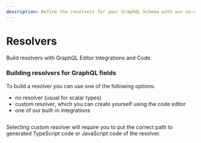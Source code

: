 ```yaml
---
description: Define the resolvers for your GraphQL Schema with our no-code & code tool
---
```


# Resolvers

Build resolvers with GraphQL Editor Integrations and Code.&#x20;



### Building resolvers for GraphQL fields

To build a resolver you can use one of the following options:

* no resolver (usual for scalar types)
* custom resolver, which you can create yourself using the code editor
* one of our built-in integrations

<figure><img src="../../.gitbook/assets/resolvers prod.gif" alt=""><figcaption></figcaption></figure>

Selecting custom resolver will require you to put the correct path to generated TypeScript code or JavaScript code of the resolver.
